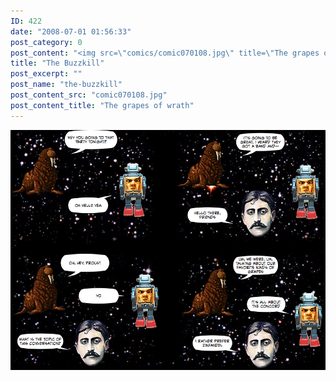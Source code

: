 ```yaml
---
ID: 422
date: "2008-07-01 01:56:33"
post_category: 0
post_content: "<img src=\"comics/comic070108.jpg\" title=\"The grapes of wrath\" />"
title: "The Buzzkill"
post_excerpt: ""
post_name: "the-buzzkill"
post_content_src: "comic070108.jpg"
post_content_title: "The grapes of wrath"
---
```



[![The grapes of wrath](/comics-hi-res/comic070108.jpg)](/comics-hi-res/comic070108.jpg)
